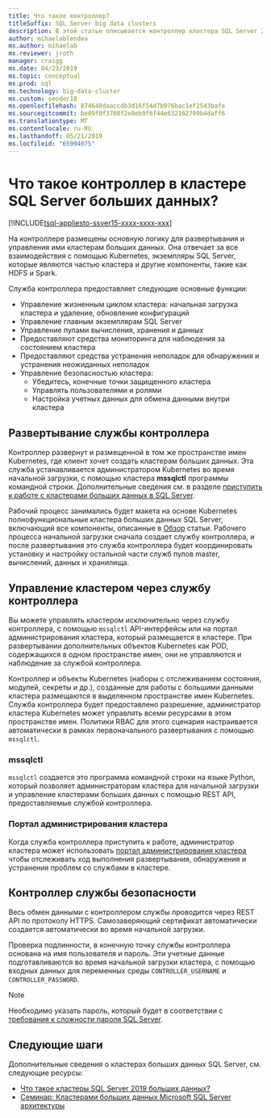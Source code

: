 ```yaml
---
title: Что такое контроллер?
titleSuffix: SQL Server big data clusters
description: В этой статье описывается контроллер кластера SQL Server 2019 больших данных (Предварительная версия).
author: mihaelablendea
ms.author: mihaelab
ms.reviewer: jroth
manager: craigg
ms.date: 04/23/2019
ms.topic: conceptual
ms.prod: sql
ms.technology: big-data-cluster
ms.custom: seodec18
ms.openlocfilehash: 874648daaccdb3d16f54d7b976bac1ef2543bafe
ms.sourcegitcommit: be09f0f3708f2e8eb9f6f44e632162709b4daff6
ms.translationtype: MT
ms.contentlocale: ru-RU
ms.lasthandoff: 05/21/2019
ms.locfileid: "65994075"
---
```

# <a name="what-is-the-controller-on-a-sql-server-big-data-cluster"></a>Что такое контроллер в кластере SQL Server больших данных?

[!INCLUDE[tsql-appliesto-ssver15-xxxx-xxxx-xxx](../includes/tsql-appliesto-ssver15-xxxx-xxxx-xxx.md)]

На контроллере размещены основную логику для развертывания и управления ими кластерам больших данных. Она отвечает за все взаимодействия с помощью Kubernetes, экземпляры SQL Server, которые являются частью кластера и другие компоненты, такие как HDFS и Spark.

Служба контроллера предоставляет следующие основные функции:

- Управление жизненным циклом кластера: начальная загрузка кластера и удаление, обновление конфигураций
- Управление главным экземплярам SQL Server
- Управление пулами вычисления, хранения и данных
- Предоставляют средства мониторинга для наблюдения за состоянием кластера
- Предоставляют средства устранения неполадок для обнаружения и устранения неожиданных неполадок
- Управление безопасностью кластера:
  - Убедитесь, конечные точки защищенного кластера
  - Управлять пользователями и ролями
  - Настройка учетных данных для обмена данными внутри кластера

## <a name="deploying-the-controller-service"></a>Развертывание службы контроллера

Контроллер развернут и размещенной в том же пространстве имен Kubernetes, где клиент хочет создать кластерам больших данных. Эта служба устанавливается администратором Kubernetes во время начальной загрузки, с помощью кластера **mssqlctl** программы командной строки. Дополнительные сведения см. в разделе [приступить к работе с кластерами больших данных в SQL Server](deploy-get-started.md).

Рабочий процесс занимались будет макета на основе Kubernetes полнофункциональные кластера больших данных SQL Server, включающий все компоненты, описанные в [Обзор](big-data-cluster-overview.md) статьи. Рабочего процесса начальной загрузки сначала создает службу контроллера, и после развертывания это служба контроллера будет координировать установку и настройку остальной части служб пулов master, вычислений, данных и хранилища.

## <a name="managing-the-cluster-through-the-controller-service"></a>Управление кластером через службу контроллера

Вы можете управлять кластером исключительно через службу контроллера, с помощью `mssqlctl` API-интерфейсы или на портал администрирования кластера, который размещается в кластере. При развертывании дополнительных объектов Kubernetes как POD, содержащихся в одном пространстве имен, они не управляются и наблюдение за службой контроллера.

Контроллер и объекты Kubernetes (наборы с отслеживанием состояния, модулей, секреты и др.), созданные для работы с большими данными кластера размещаются в выделенном пространстве имен Kubernetes. Служба контроллера будет предоставлено разрешение, администратор кластера Kubernetes может управлять всеми ресурсами в этом пространстве имен.  Политики RBAC для этого сценария настраивается автоматически в рамках первоначального развертывания с помощью `mssqlctl`. 

### <a name="mssqlctl"></a>mssqlctl

`mssqlctl` создается это программа командной строки на языке Python, который позволяет администраторам кластера для начальной загрузки и управление кластерами больших данных с помощью REST API, предоставляемые службой контроллера.

### <a name="cluster-administration-portal"></a>Портал администрирования кластера

Когда служба контроллера приступить к работе, администратор кластера может использовать [портал администрирования кластера](cluster-admin-portal.md) чтобы отслеживать ход выполнения развертывания, обнаружения и устранения проблем со службами в кластере.

## <a name="controller-service-security"></a>Контроллер службы безопасности

Весь обмен данными с контроллером службы проводится через REST API по протоколу HTTPS. Самозаверяющий сертификат автоматически создается автоматически во время начальной загрузки. 

Проверка подлинности, в конечную точку службы контроллера основана на имя пользователя и пароль. Эти учетные данные подготавливаются во время начальной загрузки кластера, с помощью входных данных для переменных среды `CONTROLLER_USERNAME` и `CONTROLLER_PASSWORD`.

> [!NOTE]
> Необходимо указать пароль, который будет в соответствии с [требования к сложности пароля SQL Server](https://docs.microsoft.com/sql/relational-databases/security/password-policy?view=sql-server-2017).

## <a name="next-steps"></a>Следующие шаги

Дополнительные сведения о кластерах больших данных SQL Server, см. следующие ресурсы:

- [Что такое кластеры SQL Server 2019 больших данных?](big-data-cluster-overview.md)
- [Семинар: Кластерами больших данных Microsoft SQL Server архитектуры](https://github.com/Microsoft/sqlworkshops/tree/master/sqlserver2019bigdataclusters)
